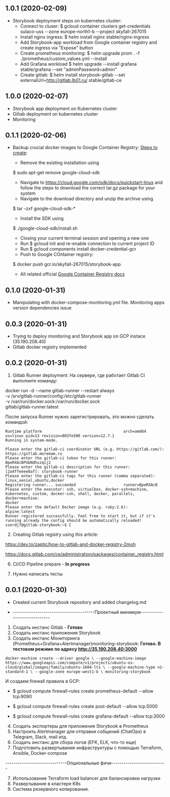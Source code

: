 ## 1.0.1 (2020-02-09)

 - Storybook deployment steps on kubernetes cluster:
   + Connect to cluser: $ gcloud container clusters get-credentials sulaco-uss --zone europe-north1-b --project skyfall-267015
   + Install nginx ingress: $ helm install nginx stable/nginx-ingress
   + Add Storybook-app workload from Google container registry and create ingress via "Expose" button
   + Create prometheus monitoring: $ helm upgrade prom . -f ./prometheus/custom_values.yml --install
   + Add Grafana workload $ helm upgrade --install grafana stable/grafana --set "adminPassword=admin"
   + Create gitlab: $ helm install storybook-gitlab --set externalUrl=http://gitlab.lb01.ru/ stable/gitlab-ce
   
## 1.0.0 (2020-02-07)

 - Storybook app deployment on Kubernetes cluster
 - Giltab deployment on kubernetes cluster
 - Monitoring
 
## 0.1.1 (2020-02-06)

 - Backup crucial docker images to Google Container Registry:
   [Steps to create](https://stackoverflow.com/questions/42697026/install-google-cloud-components-error-from-gcloud-command):
    + Remove the existing installation using
    
    $ sudo apt-get remove google-cloud-sdk
    + Navigate to https://cloud.google.com/sdk/docs/quickstart-linux and follow the steps to download the correct tar.gz package for your system
    + Navigate to the download directory and unzip the archive using

    $ tar -zxf google-cloud-sdk-*
    + Install the SDK using

    $ ./google-cloud-sdk/install.sh
    + Closing your current terminal session and opening a new one
    + Run $ gcloud init and re-enable connection to current project ID
    + Run $ gcloud components install docker-credential-gcr
    + Push to Google COntainer registry:
    
    $ docker push gcr.io/skyfall-267015/storybook-app
    + All related official [Google Container Registry docs](https://cloud.google.com/container-registry/docs/pushing-and-pulling?hl=ru)
   
## 0.1.0 (2020-01-31)

 - Manipulating with docker-compose-monitoring.yml file. Monitoring apps version dependencies issue

## 0.0.3 (2020-01-31)

- Trying to deploy monitoring and Storybook app on GCP instace (35.190.208.40)
- Gitlab docker registry implemented

## 0.0.2 (2020-01-31)

 1.  Gitlab Runner deployment:
На сервере, где работает Gitlab CI выполните команду:

docker run -d --name gitlab-runner --restart always \
-v /srv/gitlab-runner/config:/etc/gitlab-runner \
-v /var/run/docker.sock:/var/run/docker.sock \
gitlab/gitlab-runner:latest

После запуска Runner нужно зарегистрировать, это можно сделать командой:

```sserdj7@gitlab-storybook:~$ sudo docker exec -it gitlab-runner gitlab-runner register --run-untagged --locked=false
Runtime platform                                    arch=amd64 os=linux pid=13 revision=003fe500 version=12.7.1
Running in system-mode.                            
                                                   
Please enter the gitlab-ci coordinator URL (e.g. https://gitlab.com/):
https://gitlab.moremam.ru
Please enter the gitlab-ci token for this runner:
BpeRXAcBPGbNdhxzqij2
Please enter the gitlab-ci description for this runner:
[2a4ffeeee8af]: storybook-runner
Please enter the gitlab-ci tags for this runner (comma separated):
linux,xenial,ubuntu,docker
Registering runner... succeeded                     runner=BpeRXAcB
Please enter the executor: ssh, virtualbox, docker-ssh+machine, kubernetes, custom, docker-ssh, shell, docker, parallels, docker+machine:
docker
Please enter the default Docker image (e.g. ruby:2.6):
alpine:latest
Runner registered successfully. Feel free to start it, but if it's running already the config should be automatically reloaded! 
sserdj7@gitlab-storybook:~$ C
```

2.  Creating Gitlab registry using this article:

 https://dev.to/zaptic/how-to-gitlab-and-docker-registry-2moh

https://docs.gitlab.com/ce/administration/packages/container_registry.html

6.  CI/CD Pipeline prepare - **In progress**

7.  Нужно написать тесты 

 
## 0.0.1 (2020-01-30)

- Created current Storybook repository and added changelog.md

- ----------------------------------------Проектный минимум-----------------------------
1.  Создать инстанс Gitlab - **Готово**
2.  Создать инстанс приложения Storybook
3.  Создать инстанс Мониторинга (Prometheus+Grafana+Alertmanager)monitoring-storybook: **Готово. В тестовом режиме  по адресу http://35.190.208.40:3000**

``docker-machine create --driver google \
--google-machine-image https://www.googleapis.com/compute/v1/projects/ubuntu-os-cloud/global/images/family/ubuntu-1604-lts \
--google-machine-type n1-standard-1 \
--google-zone europe-west1-b \
monitoring-storybook``
    
И создаем firewall правила в GCP:
 + $ gcloud compute firewall-rules create prometheus-default --allow tcp:9090

 + $ gcloud compute firewall-rules create post-default --allow tcp:5000

 + $ gcloud compute firewall-rules create grafana-default --allow tcp:3000

4.  Создать экспортеры для приложения Storybook в Prometheus
5.  Настроить Alertmanager для отправки собщений (ChatOps) в Telegram, Slack, mail итд.
6.  Создать инстанс для сбора логов (EFK, ELK, что-то еще)
7.  Подготовить развертывание инфраструктуры с помощью Terraform, Ansible, Docker-compose

------------------------------Опциональные фичи---------------------------

7.  Использование Terraform load balancer для балансировки нагрузки
8.  Развертывание в кластере K8s
9.  Система резервного копирования.

